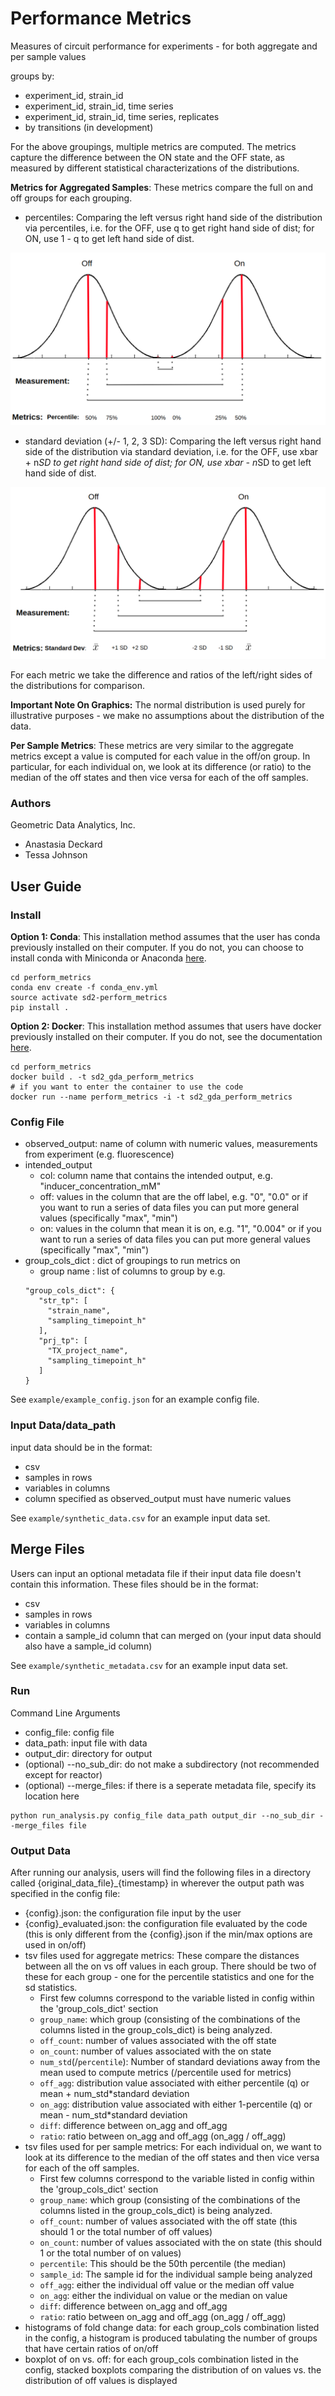 # Performance Metrics

Measures of circuit performance for experiments - for both aggregate and per sample values

groups by:
* experiment_id, strain_id  
* experiment_id, strain_id, time series
* experiment_id, strain_id, time series, replicates
* by transitions (in development)


For the above groupings, multiple metrics are computed. The metrics capture the difference between the ON state and the 
OFF state, as measured by different statistical characterizations of the distributions.

**Metrics for Aggregated Samples**: These metrics compare the full on and off groups for each grouping.

* percentiles: Comparing the left versus right hand side of the distribution via percentiles, i.e.  for the OFF, use q 
to get right hand side of dist; for ON, use 1 - q to get left hand side of dist. 

![perc](./docs/perc_graphic.png)

* standard deviation (+/- 1, 2, 3 SD): Comparing the left versus right hand side of the distribution via standard 
deviation, i.e.  for the OFF, use xbar + n*SD to get right hand side of dist; for ON, use xbar - n*SD to get left hand 
side of dist. 

![perc](./docs/std_dev_graphic.png)

For each metric we take the difference and ratios of the left/right sides of the distributions for comparison.

**Important Note On Graphics:** The normal distribution is used purely for illustrative purposes - we make no 
assumptions about the distribution of the data. 

**Per Sample Metrics**: These metrics are very similar to the aggregate metrics except a value is computed for each 
value in the off/on group. In particular, for each individual on, we look at its difference (or ratio) to the
median of the off states and then vice versa for each of the off samples.

### Authors
Geometric Data Analytics, Inc.  
* Anastasia Deckard 
* Tessa Johnson
## User Guide
### Install

**Option 1: Conda**: This installation method assumes that the user has conda previously installed on their 
computer. If you do not, you can choose to install conda with Miniconda or Anaconda 
[here](https://docs.conda.io/projects/conda/en/latest/user-guide/install/download.html).
```
cd perform_metrics
conda env create -f conda_env.yml
source activate sd2-perform_metrics
pip install .
```

**Option 2: Docker**: This installation method assumes that users have docker previously installed on their computer.
If you do not, see the documentation [here](https://docs.docker.com/get-docker/).
```
cd perform_metrics
docker build . -t sd2_gda_perform_metrics
# if you want to enter the container to use the code
docker run --name perform_metrics -i -t sd2_gda_perform_metrics
```


### Config File
* observed_output: name of column with numeric values, measurements from experiment (e.g. fluorescence)
* intended_output
    * col: column name that contains the intended output, e.g. "inducer_concentration_mM"
    * off: values in the column that are the off label, e.g. "0", "0.0" or if you want to run a series of data files 
    you can put more general values (specifically "max", "min")
    * on: values in the column that mean it is on, e.g. "1", "0.004" or if you want to run a series of data files 
    you can put more general values (specifically "max", "min")
* group_cols_dict : dict of groupings to run metrics on
    * group name : list of columns to group by
    e.g. 
     ```
     "group_cols_dict": {
        "str_tp": [
          "strain_name",
          "sampling_timepoint_h"
        ],
        "prj_tp": [
          "TX_project_name",
          "sampling_timepoint_h"
        ]
    }
  ```
See `example/example_config.json` for an example config file.
    
    
### Input Data/data_path
input data should be in the format:
  * csv
  * samples in rows
  * variables in columns
  * column specified as observed_output must have numeric values

See `example/synthetic_data.csv` for an example input data set.

## Merge Files
Users can input an optional metadata file if their input data file doesn't contain this information. These files should
be in the format:
  * csv
  * samples in rows
  * variables in columns
  * contain a sample_id column that can merged on (your input data should also have a sample_id column)
  
See `example/synthetic_metadata.csv` for an example input data set.

### Run 
Command Line Arguments
* config_file: config file
* data_path: input file with data
* output_dir: directory for output
* (optional) --no_sub_dir: do not make a subdirectory (not recommended except for reactor) 
* (optional) --merge_files: if there is a seperate metadata file, specify its location here

```
python run_analysis.py config_file data_path output_dir --no_sub_dir --merge_files file 
```  

### Output Data
After running our analysis, users will find the following files in a directory called {original_data_file}_{timestamp} in wherever the output path 
was specified in the config file:

* {config}.json: the configuration file input by the user
* {config}_evaluated.json: the configuration file evaluated by the code (this is only different from the {config}.json
if the min/max options are used in on/off)
* tsv files used for aggregate metrics: These compare the distances between all the on vs off values in each group.
There should be two of these for each group - one for the percentile statistics and one for the sd statistics. 
    * First few columns correspond to the variable listed in config within the 'group_cols_dict' section
    * `group_name`: which group (consisting of the combinations of the columns listed in the group_cols_dict) is being 
    analyzed.
    * `off_count`: number of values associated with the off state
    * `on_count`: number of values associated with the on state
    * `num_std`(/`percentile`): Number of standard deviations away from the mean used to compute metrics 
    (/percentile used for metrics)
    * `off_agg`: distribution value associated with either percentile (q) or mean + num_std*standard deviation
    * `on_agg`:  distribution value associated with either 1-percentile (q) or mean - num_std*standard deviation
    * `diff`: difference between on_agg and off_agg 
    * `ratio`:  ratio between on_agg and off_agg (on_agg / off_agg)
* tsv files used for per sample metrics: For each individual on, we want to look at its difference to the median 
of the off states and then vice versa for each of the off samples.
    * First few columns correspond to the variable listed in config within the 'group_cols_dict' section
    * `group_name`: which group (consisting of the combinations of the columns listed in the group_cols_dict) is being 
    analyzed.
    * `off_count`: number of values associated with the off state (this should 1 or the total number of off values)
    * `on_count`: number of values associated with the on state (this should 1 or the total number of on values)
    * `percentile`: This should be the 50th percentile (the median)
    * `sample_id`: The sample id for the individual sample being analyzed
    * `off_agg`: either the individual off value or the median off value 
    * `on_agg`:  either the individual on value or the median on value
    * `diff`: difference between on_agg and off_agg 
    * `ratio`:  ratio between on_agg and off_agg (on_agg / off_agg)
* histograms of fold change data: for each group_cols combination listed in the config, a histogram is produced tabulating
the number of groups that have certain ratios of on/off
* boxplot of on vs. off: for each group_cols combination listed in the config, stacked boxplots comparing the distribution 
of on values vs. the distribution of off values is displayed 
    